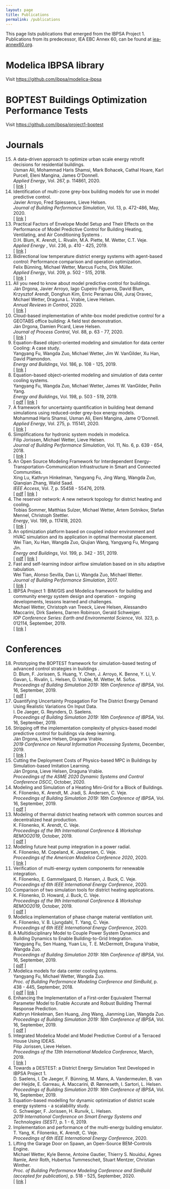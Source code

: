 ```yaml
---
layout: page
title: Publications
permalink: /publications
---
```


<p>
This page lists publications that emerged from the IBPSA Project 1.
Publications from its predecessor, IEA EBC Annex 60, can be found at
<a href="http://www.iea-annex60.org/pubs.html">iea-annex60.org</a>.
</p>
<h1>Modelica IBPSA library</h1>
<p>
Visit
<a href="https://github.com/ibpsa/modelica-ibpsa">https://github.com/ibpsa/modelica-ibpsa</a>
</p>
<h1>BOPTEST Buildings Optimization Performance Tests</h1>
<p>
Visit
<a href="https://github.com/ibpsa/project1-boptest">https://github.com/ibpsa/project1-boptest</a>
</p>


<h1>Journals</h1>
<ol reversed>
<li>
<span class="title">A data-driven approach to optimize urban scale energy retrofit decisions for residential buildings</span>.<br><span class="author">Usman Ali, Mohammad Haris Shamsi, Mark Bohacek, Cathal Hoare, Karl Purcell, Eleni Mangina, James O'Donnell</span>.<br><i>Applied Energy</i>, Vol. 267, p. 114861, <span class="year">2020</span>.<br>[ <a href="http://www.sciencedirect.com/science/article/pii/S0306261920303731">link</a> ]
</li>
<li>
<span class="title">Identification of multi-zone grey-box building models for use in model predictive control</span>.<br><span class="author">Javier Arroyo, Fred Spiessens, Lieve Helsen</span>.<br><i>Journal of Building Performance Simulation</i>, Vol. 13, p. 472-486, <span class="month">May</span>, <span class="year">2020</span>.<br>[ <a href="https://doi.org/10.1080/19401493.2020.1770861">link</a> ]
</li>
<li>
<span class="title">Practical Factors of Envelope Model Setup and Their Effects on the Performance of Model Predictive Control for Building Heating, Ventilating, and Air Conditioning Systems </span>.<br><span class="author">D.H. Blum, K. Arendt, L. Rivalin, M.A. Piette, M. Wetter, C.T. Veje</span>.<br><i>Applied Energy </i>, Vol. 236, p. 410 - 425, <span class="year">2019</span>.<br>[ <a href="http://www.sciencedirect.com/science/article/pii/S0306261918318099">link</a> ]
</li>
<li>
<span class="title">Bidirectional low temperature district energy systems with agent-based control: Performance comparison and operation optimization</span>.<br><span class="author">Felix B&uuml;nning, Michael Wetter, Marcus Fuchs, Dirk M&uuml;ller</span>.<br><i>Applied Energy</i>, Vol. 209, p. 502 - 515, <span class="year">2018</span>.<br>[ <a href="https://doi.org/10.1016/j.apenergy.2017.10.072">link</a> ]
</li>
<li>
<span class="title">All you need to know about model predictive control for buildings</span>.<br><span class="author">J&aacute;n Drgona, Javier Arroyo, Iago Cupeiro Figueroa, David Blum, Krzysztof Arendt, Donghun Kim, Enric Perarnau Oll&eacute, Juraj Oravec, Michael Wetter, Draguna L. Vrabie, Lieve Helsen</span>.<br><i>Annual Reviews in Control</i>, <span class="year">2020</span>.<br>[ <a href="http://www.sciencedirect.com/science/article/pii/S1367578820300584">link</a> ]
</li>
<li>
<span class="title">Cloud-based implementation of white-box model predictive control for a GEOTABS office building: A field test demonstration</span>.<br><span class="author">J&aacute;n Drgona, Damien Picard, Lieve Helsen</span>.<br><i>Journal of Process Control</i>, Vol. 88, p. 63 - 77, <span class="year">2020</span>.<br>[ <a href="http://www.sciencedirect.com/science/article/pii/S0959152419306857">link</a> ]
</li>
<li>
<span class="title">Equation-Based object-oriented modeling and simulation for data center Cooling: A case study</span>.<br><span class="author">Yangyang Fu, Wangda Zuo, Michael Wetter, Jim W. VanGilder, Xu Han, David Plamondon</span>.<br><i>Energy and Buildings</i>, Vol. 186, p. 108 - 125, <span class="year">2019</span>.<br>[ <a href="http://www.sciencedirect.com/science/article/pii/S0378778818330573">link</a> ]
</li>
<li>
<span class="title">Equation-based object-oriented modeling and simulation of data center cooling systems</span>.<br><span class="author">Yangyang Fu, Wangda Zuo, Michael Wetter, James W. VanGilder, Peilin Yang</span>.<br><i>Energy and Buildings</i>, Vol. 198, p. 503 - 519, <span class="year">2019</span>.<br>[ <a href="./pubs/pdf/FuZuoEtAl_2019_1.pdf">pdf</a> | <a href="http://www.sciencedirect.com/science/article/pii/S0378778819307078">link</a> ]
</li>
<li>
<span class="title">A framework for uncertainty quantification in building heat demand simulations using reduced-order grey-box energy models</span>.<br><span class="author">Mohammad Haris Shamsi, Usman Ali, Eleni Mangina, Jame O'Donnell</span>.<br><i>Applied Energy</i>, Vol. 275, p. 115141, <span class="year">2020</span>.<br>[ <a href="http://www.sciencedirect.com/science/article/pii/S030626192030653X">link</a> ]
</li>
<li>
<span class="title">Simplifications for hydronic system models in modelica</span>.<br><span class="author">Filip Jorissen, Michael Wetter, Lieve Helsen</span>.<br><i>Journal of Building Performance Simulation</i>, Vol. 11, No. 6, p. 639 - 654, <span class="year">2018</span>.<br>[ <a href="https://www.tandfonline.com/doi/full/10.1080/19401493.2017.1421263">link</a> ]
</li>
<li>
<span class="title">An Open Source Modeling Framework for Interdependent Energy-Transportation-Communication Infrastructure in Smart and Connected Communities</span>.<br><span class="author">Xing Lu, Kathryn Hinkelman, Yangyang Fu, Jing Wang, Wangda Zuo, Qianqian Zhang, Walid Saad</span>.<br><i>IEEE Access</i>, Vol. 7, p. 55458 - 55476, <span class="year">2019</span>.<br>[ <a href="./pubs/pdf/LuHinkelmanEtAl_2019_1.pdf">pdf</a> | <a href="https://ieeexplore.ieee.org/document/8700176">link</a> ]
</li>
<li>
<span class="title">The reservoir network: A new network topology for district heating and cooling</span>.<br><span class="author">Tobias Sommer, Matthias Sulzer, Michael Wetter, Artem Sotnikov, Stefan Mennel, Christoph Stettler</span>.<br><i>Energy</i>, Vol. 199, p. 117418, <span class="year">2020</span>.<br>[ <a href="https://www.sciencedirect.com/science/article/abs/pii/S0360544220305259">link</a> ]
</li>
<li>
<span class="title">An optimization platform based on coupled indoor environment and HVAC simulation and its application in optimal thermostat placement</span>.<br><span class="author">Wei Tian, Xu Han, Wangda Zuo, Qiujian Wang, Yangyang Fu, Mingang Jin</span>.<br><i>Energy and Buildings</i>, Vol. 199, p. 342 - 351, <span class="year">2019</span>.<br>[ <a href="./pubs/pdf/TianHanEtAl_2019_1.pdf">pdf</a> | <a href="http://www.sciencedirect.com/science/article/pii/S037877881931206X">link</a> ]
</li>
<li>
<span class="title">Fast and self-learning indoor airflow simulation based on in situ adaptive tabulation</span>.<br><span class="author">Wei Tian, Alonso Sevilla, Dan Li, Wangda Zuo, Michael Wetter</span>.<br><i>Journal of Building Performance Simulation</i>, <span class="year">2017</span>.<br>[ <a href="https://www.tandfonline.com/doi/abs/10.1080/19401493.2017.1288761">link</a> ]
</li>
<li>
<span class="title">IBPSA Project 1: BIM/GIS and Modelica framework for building and community energy system design and operation - ongoing developments, lessons learned and challenges</span>.<br><span class="author">Michael Wetter, Christoph van Treeck, Lieve Helsen, Alessandro Maccarini, Dirk Saelens, Darren Robinson, Gerald Schweiger</span>.<br><i>IOP Conference Series: Earth and Environmental Science</i>, Vol. 323, p. 012114, <span class="month">September</span>, <span class="year">2019</span>.<br>[ <a href="https://www.doi.org/10.1088/1755-1315/323/1/012114">link</a> ]
</li>
</ol>

<h1>Conferences</h1>
<ol reversed>
<li>
<span class="title">Prototyping the BOPTEST framework for simulation-based testing of advanced control strategies in buildings </span>.<br><span class="author">D. Blum, F. Jorissen, S. Huang, Y. Chen, J. Arroyo, K. Benne, Y. Li, V. Gavan, L. Rivalin, L. Helsen, D. Vrabie, M. Wetter, M. Sofos</span>.<br><i>Proceedings of Building Simulation 2019: 16th Conference of IBPSA</i>, Vol. 16, <span class="month">September</span>, <span class="year">2019</span>.<br>[ <a href="./pubs/pdf/BlumJorissenEtAl_2019_1.pdf">pdf</a> ]
</li>
<li>
<span class="title">Quantifying Uncertainty Propagation For The District Energy Demand Using Realistic Variations On Input Data</span>.<br><span class="author">I. De Jaeger, G. Reynders, D. Saelens</span>.<br><i>Proceedings of Building Simulation 2019: 16th Conference of IBPSA</i>, Vol. 16, <span class="month">September</span>, <span class="year">2019</span>.<br>
</li>
<li>
<span class="title">Stripping off the implementation complexity of physics-based model predictive control for buildings via deep learning</span>.<br><span class="author">J&aacute;n Drgona, Lieve Helsen, Draguna Vrabie</span>.<br><i>2019 Conference on Neural Information Processing Systems</i>, <span class="month">December</span>, <span class="year">2019</span>.<br>[ <a href="https://www.climatechange.ai/NeurIPS2019_workshop.html">link</a> ]
</li>
<li>
<span class="title">Cutting the Deployment Costs of Physics-based MPC in Buildings by Simulation-based Imitation Learning</span>.<br><span class="author">J&aacute;n Drgona, Lieve Helsen, Draguna Vrabie</span>.<br><i>Proceedings of the ASME 2020 Dynamic Systems and Control Conference DSCC</i>, <span class="month">October</span>, <span class="year">2020</span>.<br>
</li>
<li>
<span class="title">Modeling and Simulation of a Heating Mini-Grid for a Block of Buildings</span>.<br><span class="author">K. Filonenko, K. Arendt, M. Jradi, S. Andersen, C. Veje</span>.<br><i>Proceedings of Building Simulation 2019: 16th Conference of IBPSA</i>, Vol. 16, <span class="month">September</span>, <span class="year">2019</span>.<br>[ <a href="./pubs/pdf/FilonenkoArendtEtAl_2019_1.pdf">pdf</a> ]
</li>
<li>
<span class="title">Modeling of thermal district heating network with common sources and decentralized heat production</span>.<br><span class="author">K. Filonenko, K. Arendt, C. Veje</span>.<br><i>Proceedings of the 9th International Conference & Workshop REMOO2019</i>, <span class="month">October</span>, <span class="year">2019</span>.<br>[ <a href="./pubs/pdf/FilonenkoArendtVeje_2019_1.pdf">pdf</a> ]
</li>
<li>
<span class="title">Modeling future heat pump integration in a power radial</span>.<br><span class="author">K. Filonenko, M. Copeland, K. Jespersen, C. Veje</span>.<br><i>Proceedings of the American Modelica Conference 2020</i>, <span class="year">2020</span>.<br>[ <a href="https://2020.american.conference.modelica.org/proceedings/papers/Modelica2020US_paper_15.pdf">link</a> ]
</li>
<li>
<span class="title">Verification of multi-energy system components for renewable integration</span>.<br><span class="author">K. Filonenko, E. Gammelgaard, D. Hansen, J. Buck, C. Veje</span>.<br><i>Proceedings of 6th IEEE International Energy Conference</i>, <span class="year">2020</span>.<br>
</li>
<li>
<span class="title">Comparison of two simulation tools for district heating applications</span>.<br><span class="author">K. Filonenko, D. Howard, J. Buck, C. Veje</span>.<br><i>Proceedings of the 9th International Conference & Workshop REMOO2019</i>, <span class="month">October</span>, <span class="year">2019</span>.<br>[ <a href="./pubs/pdf/FilonenkoHowardEtAl_2019_1.pdf">pdf</a> ]
</li>
<li>
<span class="title">Modelica implementation of phase change material ventilation unit</span>.<br><span class="author">K. Filonenko, V. B. Ljungdahl, T. Yang, C. Veje</span>.<br><i>Proceedings of 6th IEEE International Energy Conference</i>, <span class="year">2020</span>.<br>
</li>
<li>
<span class="title">A Multidisciplinary Model to Couple Power System Dynamics and Building Dynamics to Enable Building-to-Grid Integration</span>.<br><span class="author">Yangyang Fu, Sen Huang, Yuan Liu, T. E. McDermott, Draguna Vrabie, Wangda Zuo</span>.<br><i>Proceedings of Building Simulation 2019: 16th Conference of IBPSA</i>, Vol. 16, <span class="month">September</span>, <span class="year">2019</span>.<br>[ <a href="./pubs/pdf/FuHuangEtAl_2019_1.pdf">pdf</a> ]
</li>
<li>
<span class="title">Modelica models for data center cooling systems</span>.<br><span class="author">Yangyang Fu, Michael Wetter, Wangda Zuo</span>.<br><i>Proc. of Building Performance Modeling Conference and SimBuild</i>, p. 438 - 445, <span class="month">September</span>, <span class="year">2018</span>.<br>[ <a href="./pubs/pdf/FuWetterZuo_2018_1.pdf">pdf</a> | <a href="https://simulationresearch.lbl.gov/wetter/download/2018-simBuild-dataCenter.pdf">link</a> ]
</li>
<li>
<span class="title">Enhancing the Implementation of a First-order Equivalent Thermal Parameter Model to Enable Accurate and Robust Building Thermal Response Prediction</span>.<br><span class="author">Kathryn Hinkelman, Sen Huang, Jing Wang, Jianming Lian, Wangda Zuo</span>.<br><i>Proceedings of Building Simulation 2019: 16th Conference of IBPSA</i>, Vol. 16, <span class="month">September</span>, <span class="year">2019</span>.<br>[ <a href="./pubs/pdf/HinkelmanHuangEtAl_2019_1.pdf">pdf</a> ]
</li>
<li>
<span class="title">Integrated Modelica Model and Model Predictive Control of a Terraced House Using IDEAS</span>.<br><span class="author">Filip Jorissen, Lieve Helsen</span>.<br><i>Proceedings of the 13th International Modelica Conference</i>, <span class="month">March</span>, <span class="year">2019</span>.<br>[ <a href="https://modelica.org/events/modelica2019/proceedings/html/papers/Modelica2019paper2A2.pdf">link</a> ]
</li>
<li>
<span class="title">Towards a DESTEST: a District Energy Simulation Test Developed in IBPSA Project 1</span>.<br><span class="author">D. Saelens, I. De Jaeger, F. B&uuml;nning, M. Mans, A. Vandermeulen, B. van der Heijde, E. Garreau, A. Maccarini,  &Oslash;. R&oslash;nneseth, I. Sartori, L. Helsen</span>.<br><i>Proceedings of Building Simulation 2019: 16th Conference of IBPSA</i>, Vol. 16, <span class="month">September</span>, <span class="year">2019</span>.<br>
</li>
<li>
<span class="title">Equation-based modelling for dynamic optimization of district scale energy systems - a scalability study</span>.<br><span class="author">G. Schweiger, F. Jorissen, H. Runvik, L. Helsen</span>.<br><i>2019 International Conference on Smart Energy Systems and Technologies (SEST)</i>, p. 1 - 6, <span class="year">2019</span>.<br>
</li>
<li>
<span class="title">Implementation and performance of the multi-energy building emulator</span>.<br><span class="author">T. Yang, K. Filonenko, K. Arendt, C. Veje</span>.<br><i>Proceedings of 6th IEEE International Energy Conference</i>, <span class="year">2020</span>.<br>
</li>
<li>
<span class="title">Lifting the Garage Door on Spawn, an Open-Source BEM-Controls Engine</span>.<br><span class="author">Michael Wetter, Kyle Benne, Antoine Gautier, Thierry S. Nouidui, Agnes Ramle, Amir Roth, Hubertus Tummescheit, Stuart Mentzer, Christian Winther</span>.<br><i>Proc. of Building Performance Modeling Conference and SimBuild (accepted for publication)</i>, p. 518 - 525, <span class="month">September</span>, <span class="year">2020</span>.<br>[ <a href="https://simulationresearch.lbl.gov/wetter/download/2020-simBuild-spawn.pdf">link</a> ]
</li>
</ol>

